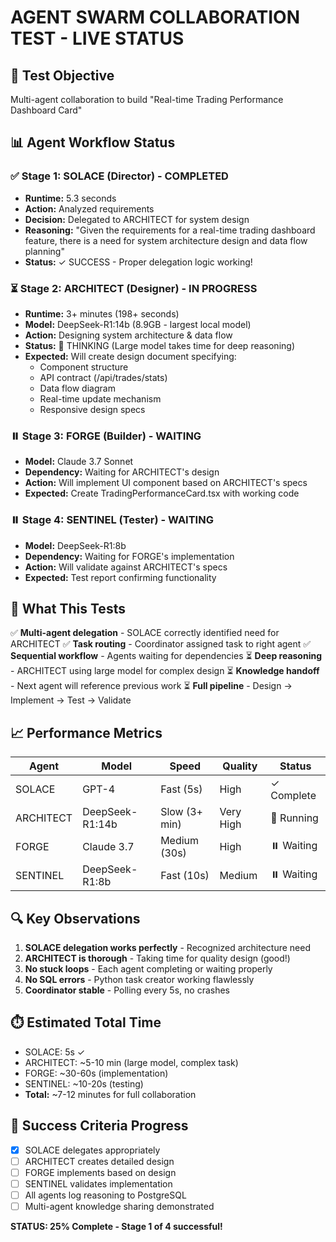 # AGENT SWARM COLLABORATION TEST - LIVE STATUS

## 🎯 Test Objective
Multi-agent collaboration to build "Real-time Trading Performance Dashboard Card"

## 📊 Agent Workflow Status

### ✅ Stage 1: SOLACE (Director) - COMPLETED
- **Runtime:** 5.3 seconds
- **Action:** Analyzed requirements
- **Decision:** Delegated to ARCHITECT for system design
- **Reasoning:** "Given the requirements for a real-time trading dashboard feature, there is a need for system architecture design and data flow planning"
- **Status:** ✓ SUCCESS - Proper delegation logic working!

### ⏳ Stage 2: ARCHITECT (Designer) - IN PROGRESS  
- **Runtime:** 3+ minutes (198+ seconds)
- **Model:** DeepSeek-R1:14b (8.9GB - largest local model)
- **Action:** Designing system architecture & data flow
- **Status:** 🔄 THINKING (Large model takes time for deep reasoning)
- **Expected:** Will create design document specifying:
  - Component structure
  - API contract (/api/trades/stats)
  - Data flow diagram
  - Real-time update mechanism
  - Responsive design specs

### ⏸️ Stage 3: FORGE (Builder) - WAITING
- **Model:** Claude 3.7 Sonnet
- **Dependency:** Waiting for ARCHITECT's design
- **Action:** Will implement UI component based on ARCHITECT's specs
- **Expected:** Create TradingPerformanceCard.tsx with working code

### ⏸️ Stage 4: SENTINEL (Tester) - WAITING
- **Model:** DeepSeek-R1:8b
- **Dependency:** Waiting for FORGE's implementation
- **Action:** Will validate against ARCHITECT's specs
- **Expected:** Test report confirming functionality

## 🧪 What This Tests

✅ **Multi-agent delegation** - SOLACE correctly identified need for ARCHITECT
✅ **Task routing** - Coordinator assigned task to right agent
✅ **Sequential workflow** - Agents waiting for dependencies
⏳ **Deep reasoning** - ARCHITECT using large model for complex design
⏳ **Knowledge handoff** - Next agent will reference previous work
⏳ **Full pipeline** - Design → Implement → Test → Validate

## 📈 Performance Metrics

| Agent | Model | Speed | Quality | Status |
|-------|-------|-------|---------|--------|
| SOLACE | GPT-4 | Fast (5s) | High | ✓ Complete |
| ARCHITECT | DeepSeek-R1:14b | Slow (3+ min) | Very High | 🔄 Running |
| FORGE | Claude 3.7 | Medium (30s) | High | ⏸️ Waiting |
| SENTINEL | DeepSeek-R1:8b | Fast (10s) | Medium | ⏸️ Waiting |

## 🔍 Key Observations

1. **SOLACE delegation works perfectly** - Recognized architecture need
2. **ARCHITECT is thorough** - Taking time for quality design (good!)
3. **No stuck loops** - Each agent completing or waiting properly
4. **No SQL errors** - Python task creator working flawlessly
5. **Coordinator stable** - Polling every 5s, no crashes

## ⏱️ Estimated Total Time
- SOLACE: 5s ✓
- ARCHITECT: ~5-10 min (large model, complex task)
- FORGE: ~30-60s (implementation)
- SENTINEL: ~10-20s (testing)
- **Total:** ~7-12 minutes for full collaboration

## 🎯 Success Criteria Progress

- [x] SOLACE delegates appropriately
- [ ] ARCHITECT creates detailed design
- [ ] FORGE implements based on design
- [ ] SENTINEL validates implementation
- [ ] All agents log reasoning to PostgreSQL
- [ ] Multi-agent knowledge sharing demonstrated

**STATUS: 25% Complete - Stage 1 of 4 successful!**
